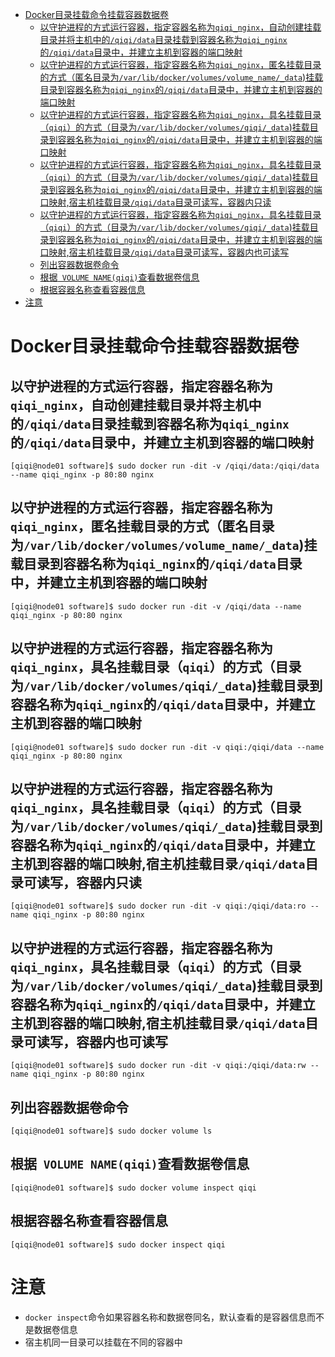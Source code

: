 - [Docker目录挂载命令挂载容器数据卷](#docker目录挂载命令挂载容器数据卷)
  - [以守护进程的方式运行容器，指定容器名称为`qiqi_nginx`，自动创建挂载目录并将主机中的`/qiqi/data`目录挂载到容器名称为`qiqi_nginx`的`/qiqi/data`目录中，并建立主机到容器的端口映射](#以守护进程的方式运行容器指定容器名称为qiqi_nginx自动创建挂载目录并将主机中的qiqidata目录挂载到容器名称为qiqi_nginx的qiqidata目录中并建立主机到容器的端口映射)
  - [以守护进程的方式运行容器，指定容器名称为`qiqi_nginx`，匿名挂载目录的方式（匿名目录为`/var/lib/docker/volumes/volume_name/_data`)挂载目录到容器名称为`qiqi_nginx`的`/qiqi/data`目录中，并建立主机到容器的端口映射](#以守护进程的方式运行容器指定容器名称为qiqi_nginx匿名挂载目录的方式匿名目录为varlibdockervolumesvolume_name_data挂载目录到容器名称为qiqi_nginx的qiqidata目录中并建立主机到容器的端口映射)
  - [以守护进程的方式运行容器，指定容器名称为`qiqi_nginx`，具名挂载目录（`qiqi`）的方式（目录为`/var/lib/docker/volumes/qiqi/_data`)挂载目录到容器名称为`qiqi_nginx`的`/qiqi/data`目录中，并建立主机到容器的端口映射](#以守护进程的方式运行容器指定容器名称为qiqi_nginx具名挂载目录qiqi的方式目录为varlibdockervolumesqiqi_data挂载目录到容器名称为qiqi_nginx的qiqidata目录中并建立主机到容器的端口映射)
  - [以守护进程的方式运行容器，指定容器名称为`qiqi_nginx`，具名挂载目录（`qiqi`）的方式（目录为`/var/lib/docker/volumes/qiqi/_data`)挂载目录到容器名称为`qiqi_nginx`的`/qiqi/data`目录中，并建立主机到容器的端口映射,宿主机挂载目录`/qiqi/data`目录可读写，容器内只读](#以守护进程的方式运行容器指定容器名称为qiqi_nginx具名挂载目录qiqi的方式目录为varlibdockervolumesqiqi_data挂载目录到容器名称为qiqi_nginx的qiqidata目录中并建立主机到容器的端口映射宿主机挂载目录qiqidata目录可读写容器内只读)
  - [以守护进程的方式运行容器，指定容器名称为`qiqi_nginx`，具名挂载目录（`qiqi`）的方式（目录为`/var/lib/docker/volumes/qiqi/_data`)挂载目录到容器名称为`qiqi_nginx`的`/qiqi/data`目录中，并建立主机到容器的端口映射,宿主机挂载目录`/qiqi/data`目录可读写，容器内也可读写](#以守护进程的方式运行容器指定容器名称为qiqi_nginx具名挂载目录qiqi的方式目录为varlibdockervolumesqiqi_data挂载目录到容器名称为qiqi_nginx的qiqidata目录中并建立主机到容器的端口映射宿主机挂载目录qiqidata目录可读写容器内也可读写)
  - [列出容器数据卷命令](#列出容器数据卷命令)
  - [根据` VOLUME NAME(qiqi)`查看数据卷信息](#根据-volume-nameqiqi查看数据卷信息)
  - [根据容器名称查看容器信息](#根据容器名称查看容器信息)
- [注意](#注意)

# Docker目录挂载命令挂载容器数据卷

## 以守护进程的方式运行容器，指定容器名称为`qiqi_nginx`，自动创建挂载目录并将主机中的`/qiqi/data`目录挂载到容器名称为`qiqi_nginx`的`/qiqi/data`目录中，并建立主机到容器的端口映射

```shell
[qiqi@node01 software]$ sudo docker run -dit -v /qiqi/data:/qiqi/data --name qiqi_nginx -p 80:80 nginx
```

## 以守护进程的方式运行容器，指定容器名称为`qiqi_nginx`，匿名挂载目录的方式（匿名目录为`/var/lib/docker/volumes/volume_name/_data`)挂载目录到容器名称为`qiqi_nginx`的`/qiqi/data`目录中，并建立主机到容器的端口映射

```shell
[qiqi@node01 software]$ sudo docker run -dit -v /qiqi/data --name qiqi_nginx -p 80:80 nginx
```

## 以守护进程的方式运行容器，指定容器名称为`qiqi_nginx`，具名挂载目录（`qiqi`）的方式（目录为`/var/lib/docker/volumes/qiqi/_data`)挂载目录到容器名称为`qiqi_nginx`的`/qiqi/data`目录中，并建立主机到容器的端口映射

```shell
[qiqi@node01 software]$ sudo docker run -dit -v qiqi:/qiqi/data --name qiqi_nginx -p 80:80 nginx
```

## 以守护进程的方式运行容器，指定容器名称为`qiqi_nginx`，具名挂载目录（`qiqi`）的方式（目录为`/var/lib/docker/volumes/qiqi/_data`)挂载目录到容器名称为`qiqi_nginx`的`/qiqi/data`目录中，并建立主机到容器的端口映射,宿主机挂载目录`/qiqi/data`目录可读写，容器内只读

```shell
[qiqi@node01 software]$ sudo docker run -dit -v qiqi:/qiqi/data:ro --name qiqi_nginx -p 80:80 nginx
```

## 以守护进程的方式运行容器，指定容器名称为`qiqi_nginx`，具名挂载目录（`qiqi`）的方式（目录为`/var/lib/docker/volumes/qiqi/_data`)挂载目录到容器名称为`qiqi_nginx`的`/qiqi/data`目录中，并建立主机到容器的端口映射,宿主机挂载目录`/qiqi/data`目录可读写，容器内也可读写

```shell
[qiqi@node01 software]$ sudo docker run -dit -v qiqi:/qiqi/data:rw --name qiqi_nginx -p 80:80 nginx
```

## 列出容器数据卷命令

```shell
[qiqi@node01 software]$ sudo docker volume ls
```

## 根据` VOLUME NAME(qiqi)`查看数据卷信息

```shell
[qiqi@node01 software]$ sudo docker volume inspect qiqi
```

## 根据容器名称查看容器信息

```shell
[qiqi@node01 software]$ sudo docker inspect qiqi
```

# 注意

* `docker inspect`命令如果容器名称和数据卷同名，默认查看的是容器信息而不是数据卷信息
* 宿主机同一目录可以挂载在不同的容器中

